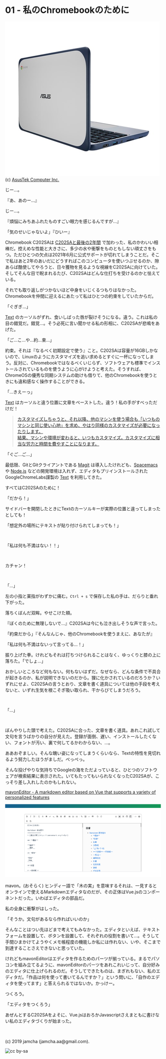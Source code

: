 

# 01 - 私のChromebookのために

![c202sa](./img/OqUhizXft42xh5eu_setting_fff_1_90_end_500.png)  
(c) [AsusTek Computer Inc.](https://www.asus.com/us/Commercial-Laptops/ASUS-Chromebook-C202SA/)

じー…。

『あ、あのー…』

じー…。

『煩悩にみちあふれたものすごい眼力を感じるんですが…』

「気のせいじゃないよ」『ひいー』

Chromebook C202SAは [C202SAと最後の2年間](https://jamcha-aa.github.io/c202sa) で加わった、私のかわいい相棒だ。控えめな性能と大きさに、多少の水や衝撃をものともしない頑丈さをもつ。ただひとつの欠点は2021年6月に公式サポートが切れてしまうことだ。そこで私はあと2年のあいだにどうすればこのコンピュータを使いつぶせるのか、隙あらば酷使してやろうと、日々獲物を見るような視線をC202SAに向けていた。そしてそんな目で睨まれるたび、C202SAはどんな仕打ちを受けるのかと怯えている。

それでも取り返しがつかないほど中身をいじくるつもりはなかった。Chromebookを仲間に迎えるにあたって私はひとつの約束をしていたからだ。

「ぐぎぎ…」

[Text](https://chrome.google.com/webstore/detail/text/mmfbcljfglbokpmkimbfghdkjmjhdgbg) のカーソルがずれ、食いしばった唇が裂けそうになる。違う。これは私の目の錯覚だ。錯覚…。そう必死に言い聞かせる私の形相に、C202SAが悲鳴をあげた。

「ご…こ…や…約…束…」

約束。それは『なるべく初期設定で使う』こと。C202SAは容量が16GBしかないので、Linuxのようにカスタマイズを追い求めるとすぐに一杯になってしまう。反対に、Chromebookではなるべくいじらず、ソフトウェアも標準でインストールされているものを使うように心がけようと考えた。そうすれば、ChromeOSの優秀な同期システムの助けも借りて、他のChromebookを使うときにも違和感なく操作することができる。

「…きえーっ」

[Text](https://chrome.google.com/webstore/detail/text/mmfbcljfglbokpmkimbfghdkjmjhdgbg) はカーソルと違う位置に文章をペーストした。違う！私の手がすべっただけだ！

>[カスタマイズしちゃうと、それ以降、他のマシンを使う場合も「いつものマシンと同じ使い心地」を求め、やはり同様のカスタマイズが必要になったりします。  
結果、マシンや環境が変わると、いつもカスタマイズ。カスタマイズに相当な労力と時間を費やすことになります。](https://k-tai.watch.impress.co.jp/docs/column/stapa/730357.html)

「ぐご…ご…」

最低限、GitとGitクライアントである [Magit](https://magit.vc) は導入したけれども、[Spacemacs](http://spacemacs.org) や [Node.js](https://nodejs.org/) などの開発環境は入れず、エディタもプリインストールされたGoogleChromeLabs謹製の [Text](https://chrome.google.com/webstore/detail/text/mmfbcljfglbokpmkimbfghdkjmjhdgbg) を利用してきた。

すべてはC202SAのために！

「だから！」

サイドバーを開閉したときにTextのカーソルキーが実際の位置と違ってしまったとしても！

「想定外の場所にテキストが貼り付けられてしまっても！」

<br>

「私は何も不満はない！！」

<br>

カチャン！

<br>

「…」

左の小指と薬指がわずかに痛む。`Ctrl + s` で保存した私の手は、だらりと垂れ下がった。

落ちくぼんだ双眸。やせこけた頬。

『ぼくのために無理しないで…』C202SAは今にも泣き出しそうな声で言った。

「約束だから」『そんなんじゃ、他のChromebookを使うまえに、あなたが』

「私は何も不満はないって言ってる…！」

振り上げた拳。けれどもそれは打ちつけられることはなく、ゆっくりと膝の上に落ちた。「でしょ…」

おかしいところなど何もない。何もないはずだ。なぜなら、どんな条件で不具合が起きるのか、私が説明できないのだから。狸に化かされているのだろうか？いずれにせよ、C202SAの言うとおり、文章を書く道具については他の手段を考えないと、いずれ生気を根こそぎ吸い取られ、干からびてしまうだろう。

<br>

「…」

<br>

ぼんやりした頭で考えた。C202SAに合った、文章を書く道具。あれこれ試して文句を言うばかりの自分が見えた。登録が面倒、遅い、インストールしたくない、フォントが汚い、裏で何してるかわからない、…。

ああおぞましい。そんな醜い姿になってしまうくらいなら、Textの特性を見切れるよう努力したほうがましだ。ぺっぺっ。

そんな投げやりな気持ちでGoogleの海をただよっていると、ひとつのソフトウェアが検索結果に表示された。いてもたってもいられなくなったC202SAが、こっそり差し入れしたのかもしれない。

[mavonEditor - A markdown editor based on Vue that supports a variety of personalized features](https://www.zhystar.com/)

![mavonEditor](./img/mavon.png)

mavon。(おそらく) ヒンディー語で「木の実」を意味するそれは、一見するとオンラインで使えるMarkdownエディタなのだが、その正体はVue.jsのコンポーネントだった。いわばエディタの部品だ。

私の全身に衝撃がはしった。

「そうか。文句があるなら作ればいいのか」

そんなことはつい先ほどまで考えてもみなかった。エディタといえば、テキストフォームを設置して、ボタンを設置して、それぞれの役割を書いて…。そうして手間ひまかけてようやくメモ帳程度の機能しか私には作れない、いや、そこまで到達することさえできないと思っていた。

けれどもmavonEditorはエディタを作るためのパーツが揃っている。まるでパソコンを組み立てるように、mavonEditorのパーツをあれこれいじって、自分好みのエディタに仕上げられるのだ。そうしてできたものは、まぎれもない、私のエディタだ。「作品は何を使って書いてるんですか？」という問いに、「自作のエディタを使ってます」と答えられるではないか。かっけー。

つくろう。

「エディタをつくろう」

あぜんとするC202SAをよそに、Vue.jsはおろかJavascriptさえまともに書けない私のエディタづくりが始まった。

<br>
<br>
(c) 2019 jamcha (jamcha.aa@gmail.com).

![cc by-sa](https://i.creativecommons.org/l/by-sa/4.0/88x31.png)

